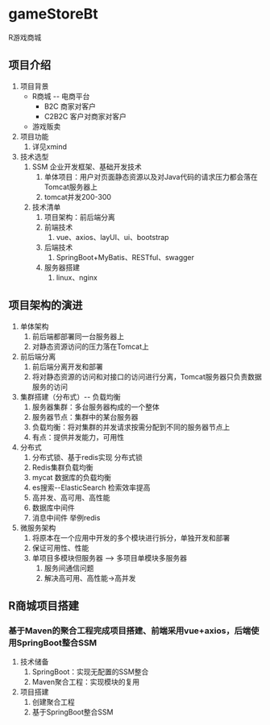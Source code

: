 # gameStoreBt
R游戏商城
## 项目介绍
1. 项目背景
    - R商城 -- 电商平台
      - B2C 商家对客户
      - C2B2C 客户对商家对客户
    - 游戏贩卖
2. 项目功能
   1. 详见xmind
3. 技术选型
   1. SSM 企业开发框架、基础开发技术
      1. 单体项目：用户对页面静态资源以及对Java代码的请求压力都会落在Tomcat服务器上
      2. tomcat并发200-300
   2. 技术清单
      1. 项目架构：前后端分离
      2. 前端技术
         1. vue、axios、layUI、ui、bootstrap
      3. 后端技术
         1. SpringBoot+MyBatis、RESTful、swagger
      4. 服务器搭建
         1. linux、nginx
## 项目架构的演进
1. 单体架构
   1. 前后端都部署同一台服务器上
   2. 对静态资源访问的压力落在Tomcat上
2. 前后端分离
   1. 前后端分离开发和部署
   2. 将对静态资源的访问和对接口的访问进行分离，Tomcat服务器只负责数据服务的访问
3. 集群搭建（分布式）-- 负载均衡
   1. 服务器集群：多台服务器构成的一个整体
   2. 服务器节点：集群中的某台服务器
   3. 负载均衡：将对集群的并发请求按需分配到不同的服务器节点上
   4. 有点：提供并发能力，可用性
4. 分布式
   1. 分布式锁、基于redis实现 分布式锁
   2. Redis集群负载均衡
   3. mycat 数据库的负载均衡
   4. es搜索--ElasticSearch  检索效率提高
   5. 高并发、高可用、高性能
   6. 数据库中间件
   7. 消息中间件 举例redis
5. 微服务架构
   1. 将原本在一个应用中开发的多个模块进行拆分，单独开发和部署
   2. 保证可用性、性能
   3. 单项目多模块但服务器 --> 多项目单模块多服务器
      1. 服务间通信问题
      2. 解决高可用、高性能->高并发
## R商城项目搭建
### 基于Maven的聚合工程完成项目搭建、前端采用vue+axios，后端使用SpringBoot整合SSM
1. 技术储备
   1. SpringBoot：实现无配置的SSM整合
   2. Maven聚合工程：实现模块的复用
2. 项目搭建
   1. 创建聚合工程
   2. 基于SpringBoot整合SSM